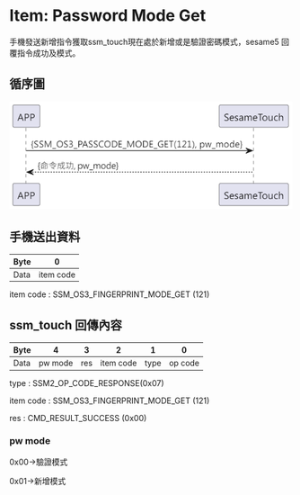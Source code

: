 # Item: Password Mode Get

手機發送新增指令獲取ssm_touch現在處於新增或是驗證密碼模式，sesame5 回覆指令成功及模式。

## 循序圖
<p align="left" >
  <img src="../src/pw_mode_get/pw_mode_get.png" alt="" title="">
</p>

## 手機送出資料
| Byte | 0         |
|------|:---------:|
| Data | item code |

item code : SSM_OS3_FINGERPRINT_MODE_GET (121)

## ssm_touch 回傳內容
| Byte |    4    | 3   | 2  | 1    | 0  |
|------|:-------:|:---:|:--:|:----:|:--:|
| Data | pw mode | res | item code | type |op code|

type : SSM2_OP_CODE_RESPONSE(0x07)

item code : SSM_OS3_FINGERPRINT_MODE_GET (121)

res : CMD_RESULT_SUCCESS (0x00)

### pw mode

0x00->驗證模式      

0x01->新增模式